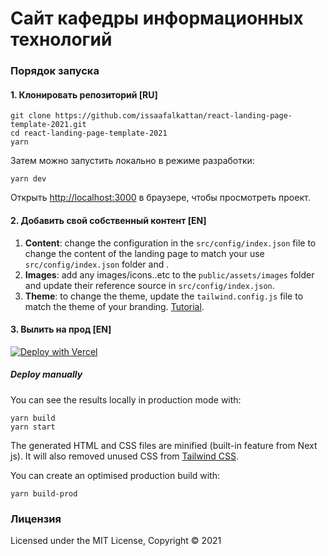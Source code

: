 # Сайт кафедры информационных технологий

### Порядок запуска

#### 1. Клонировать репозиторий [RU]

```
git clone https://github.com/issaafalkattan/react-landing-page-template-2021.git
cd react-landing-page-template-2021
yarn
```

Затем можно запустить локально в режиме разработки:

```
yarn dev
```

Открыть <http://localhost:3000> в браузере, чтобы просмотреть проект.

#### 2. Добавить свой собственный контент [EN]

 1. **Content**: change the configuration in the ```src/config/index.json``` file to change the content of the landing page to match your use ```src/config/index.json```  folder and .
 2. **Images**:  add any images/icons..etc to the ```public/assets/images```  folder and update their reference source in ```src/config/index.json```.
 3. **Theme**:  to change the theme, update the ```tailwind.config.js```  file to match the theme of your branding. [Tutorial](https://tailwindcss.com/docs/configuration).

#### 3. Вылить на прод [EN]

[![Deploy with Vercel](https://vercel.com/button)](https://vercel.com/new/clone?repository-url=https%3A%2F%2Fgithub.com%2Fissaafalkattan%2Freact-landing-page-template-2022)

##### Deploy manually

You can see the results locally in production mode with:

  ```
yarn build
yarn start
```

The generated HTML and CSS files are minified (built-in feature from Next js). It will also removed unused CSS from [Tailwind CSS](https://tailwindcss.com).

You can create an optimised production build with:

```
yarn build-prod
```

### Лицензия

Licensed under the MIT License, Copyright © 2021
